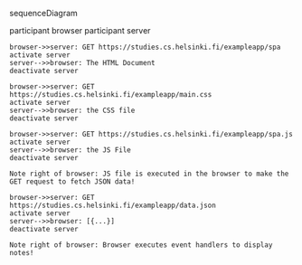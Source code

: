 sequenceDiagram

participant browser
participant server

    browser->>server: GET https://studies.cs.helsinki.fi/exampleapp/spa
    activate server
    server-->>browser: The HTML Document
    deactivate server

    browser->>server: GET https://studies.cs.helsinki.fi/exampleapp/main.css
    activate server
    server-->>browser: the CSS file
    deactivate server

    browser->>server: GET https://studies.cs.helsinki.fi/exampleapp/spa.js
    activate server
    server-->>browser: the JS File
    deactivate server

    Note right of browser: JS file is executed in the browser to make the GET request to fetch JSON data!

    browser->>server: GET https://studies.cs.helsinki.fi/exampleapp/data.json
    activate server
    server-->>browser: [{...}]
    deactivate server

    Note right of browser: Browser executes event handlers to display notes!